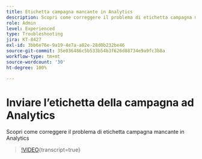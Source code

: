 ```yaml
---
title: Etichetta campagna mancante in Analytics
description: Scopri come correggere il problema di etichetta campagna mancante in Analytics
role: Admin
level: Experienced
type: Troubleshooting
jira: KT-8427
exl-id: 3bb6e76e-9a19-4e7a-a82e-28d0b232be46
source-git-commit: 35e036486c5b533b54b3f626d88734e9a9fc3b8a
workflow-type: tm+mt
source-wordcount: '30'
ht-degree: 100%

---
```


# Inviare l’etichetta della campagna ad Analytics

Scopri come correggere il problema di etichetta campagna mancante in Analytics

>[!VIDEO](https://video.tv.adobe.com/v/335983?quality=12&learn=on){transcript=true}
